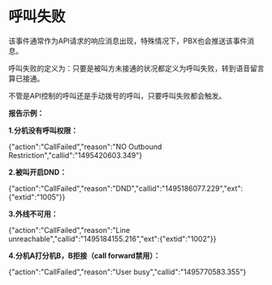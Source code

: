 

# 呼叫失败

该事件通常作为API请求的响应消息出现，特殊情况下，PBX也会推送该事件消息。

呼叫失败的定义为：只要是被叫方未接通的状况都定义为呼叫失败，转到语音留言算已接通。

不管是API控制的呼叫还是手动拨号的呼叫，只要呼叫失败都会触发。

**报告示例：**

**1.分机没有呼叫权限：**

{"action":"CallFailed","reason":"NO Outbound Restriction","callid":"1495420603.349"}

**2.被叫开启DND：**

{"action":"CallFailed","reason":"DND","callid":"1495186077.229","ext":{"extid":"1005"}}

**3.外线不可用：**

{"action":"CallFailed","reason":"Line unreachable","callid":"1495184155.216","ext":{"extid":"1002"}}

**4.分机A打分机B，B拒接（call forward禁用）：**

{"action":"CallFailed","reason":"User busy","callid":"1495770583.355"}

#### 



